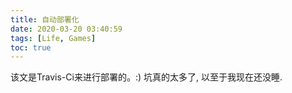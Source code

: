 ```yaml
---
title: 自动部署化
date: 2020-03-20 03:40:59
tags: [Life, Games]
toc: true
---
```

该文是Travis-Ci来进行部署的。:)
坑真的太多了, 以至于我现在还没睡.
